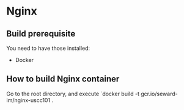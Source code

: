 # Nginx
## Build prerequisite
You need to have those installed:
* Docker

## How to build Nginx container
Go to the root directory, and execute `docker build -t gcr.io/seward-im/nginx-uscc101 .
